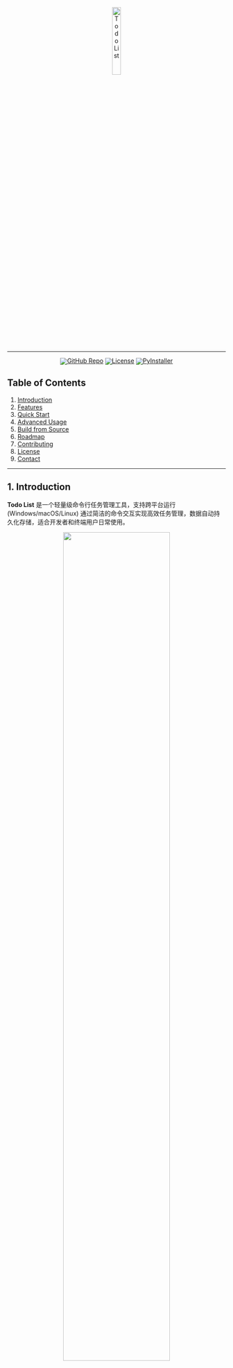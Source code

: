 <!-- markdownlint-disable first-line-h1 -->
<!-- markdownlint-disable html -->
<!-- markdownlint-disable no-duplicate-header -->

<div align="center">
  <img src="https://cdn-icons-png.flaticon.com/512/3293/3293464.png" width="20%" alt="Todo List" />
</div>

<hr>

<div align="center" style="line-height: 1;">
  <a href="https://github.com/ekmope/todo-list"><img alt="GitHub Repo"
    src="https://img.shields.io/badge/📂%20GitHub-Todo_List-536af5?logo=github&color=536af5"/></a>
  <a href="https://choosealicense.com/licenses/mit/"><img alt="License"
    src="https://img.shields.io/badge/📜%20License-MIT-f5de53?color=f5de53"/></a>
  <a href="https://pypi.org/project/pyinstaller/"><img alt="PyInstaller"
    src="https://img.shields.io/badge/📦%20Packaged_with-PyInstaller-2ba97a?color=2ba97a"/></a>
</div>

## Table of Contents

1. [Introduction](#1-introduction)
2. [Features](#2-features)
3. [Quick Start](#3-quick-start)
4. [Advanced Usage](#4-advanced-usage)
5. [Build from Source](#5-build-from-source)
6. [Roadmap](#6-roadmap)
7. [Contributing](#7-contributing)
8. [License](#8-license)
9. [Contact](#9-contact)

---

## 1. Introduction

**Todo List** 是一个轻量级命令行任务管理工具，支持跨平台运行 (Windows/macOS/Linux)   通过简洁的命令交互实现高效任务管理，数据自动持久化存储，适合开发者和终端用户日常使用。

<div align="center">
  <img src="demo.gif" width="70%">
</div>

---

## 2. Features

### Core Architecture

* ✨ 极简设计：单文件实现核心逻辑
* 📂 数据持久化：自动保存任务到 `~/.todo.json`
* 🚀 自动备份：自动创建最多 5 份 JSON 备份
* ☑️ 事件高亮：支持任务优先级分色标记

### Functional Highlights

* ✅ 添加/删除/完成/修改/搜索 任务
* ✅ 任务状态可视化 ( □ vs ✓ )
* ✅ 支持多运行平台 + 类 Unix 色彩输出
* ✅ 合理错误处理，防止数据损坏

---

## 3. Quick Start

### Prerequisites

* Python 3.6+

### Installation

```bash
# Clone 仓库
$ git clone https://github.com/ekmope/todo-list.git
$ cd todo-list

# 直接运行
$ python todo4.0.py
```

### Basic Commands

| Command  | Description | Example        |
| -------- | ----------- | -------------- |
| `add`    | 添加任务        | `add 购买牛奶`     |
| `done`   | 标记完成        | `done 2`       |
| `edit`   | 编辑任务        | `edit 2 购买美容罐` |
| `remove` | 删除指定任务      | `remove 1`     |
| `clear`  | 清空所有任务      | `clear`        |
| `list`   | 显示任务列表      | `list`         |
| `search` | 搜索包含关键词任务   | `search 牛奶`    |
| `exit`   | 退出程序        | `exit`         |

---

## 4. Advanced Usage

### 自定义任务文件路径

在源码中修改:

```python
TODO_FILE = Path.home() / ".todo.json"
```

### 数据备份

每次读取数据时会自动备份到 `~/todo_backups/`，最多保留 5 份，高效防止损坏。

---

## 5. Build from Source

### 生成可执行文件

```bash
# 安装打包工具
pip install pyinstaller

# Windows 打包
pyinstaller --onefile --name todo.exe todo4.0.py

# macOS/Linux 打包
pyinstaller --onefile --name todo todo4.0.py
```

### 输出文件

```
dist/
  ├── todo.exe    # Windows
  └── todo        # Unix/macOS
```

---

## 6. Roadmap

| 状态 | 功能         | 目标版本 |
| -- | ---------- | ---- |
| ✅  | 基础任务管理     | v1.0 |
| ✅  | 任务优先级标记    | v2.0 |
| ✅  | 优雅的命令行控制组件 | v3.0 |
| ✅  | 数据备份和效验    | v4.0 |
| ⏳  | 任务分类和标签    | v4.1 |

---

## 7. Contributing

欢迎不同方式的贡献：

1. Fork 本项目
2. 创建分支 
3. 提交修改 
4. 推送分支 
5. 发起 Pull Request

---

## 8. License

本项目采用 [MIT License](LICENSE)，允许商业使用和修改：

* 须保留版权声明
* 未提供任何报保或报价

---

## 9. Contact

遇到问题或有好事情想跟我说？
If you encounter problems or have good things to tell me

* 🛏 Email: [2014036853@qq.com](mailto:2014036853@qq.com)
* 🐛 [Issue Tracker](https://github.com/ekmope/todo-list/issues)
